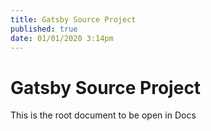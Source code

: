 ```yaml
---
title: Gatsby Source Project
published: true
date: 01/01/2020 3:14pm
---
```


# Gatsby Source Project

This is the root document to be open in Docs

